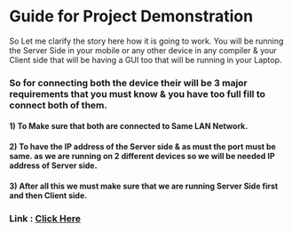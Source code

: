 # Guide for Project Demonstration 

So Let me clarify the story here how it is going to work.
You will be running the Server Side in your mobile or any other device in any compiler & your Client side that will be having a GUI too that will be running in your Laptop. 
### So for connecting both the device their will be 3 major requirements that you must know & you have too full fill to connect both of them.

#### 1)	To Make sure that both are connected to Same LAN Network. 
#### 2) To have the IP address of the Server side & as must the port must be same. as we are running on 2 different devices so we will be needed IP address of Server side.
#### 3) After all this we must make sure that we are running Server Side first and then Client side.



### Link : <a  href="https://youtu.be/jyXvJY8NWyE" > Click Here </a>
